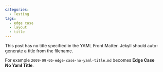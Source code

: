 ```yaml
---
categories:
  - Testing
tags:
  - edge case
  - layout
  - title
---
```


This post has no title specified in the YAML Front Matter. Jekyll should auto-generate a title from the filename.

For example `2009-09-05-edge-case-no-yaml-title.md` becomes **Edge Case No Yaml Title**.
